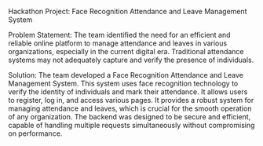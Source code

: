 Hackathon Project: Face Recognition Attendance and Leave Management System

Problem Statement: The team identified the need for an efficient and reliable online platform to manage attendance and leaves in various organizations, especially in the current digital era. Traditional attendance systems may not adequately capture and verify the presence of individuals.

Solution: The team developed a Face Recognition Attendance and Leave Management System. This system uses face recognition technology to verify the identity of individuals and mark their attendance. It allows users to register, log in, and access various pages. It provides a robust system for managing attendance and leaves, which is crucial for the smooth operation of any organization. The backend was designed to be secure and efficient, capable of handling multiple requests simultaneously without compromising on performance.
